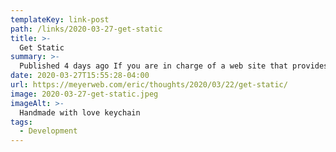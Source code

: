 ```yaml
---
templateKey: link-post
path: /links/2020-03-27-get-static
title: >-
  Get Static
summary: >-
  Published 4 days ago If you are in charge of a web site that provides even slightly important information, or important services, it’s time to get static.  I’m thinking here of sites for places like health departments (and pretty much all government services), hospitals and clinics, utility services, food delivery and ordering, and I’m sure there are more that haven’t occurred to me. 
date: 2020-03-27T15:55:28-04:00
url: https://meyerweb.com/eric/thoughts/2020/03/22/get-static/
image: 2020-03-27-get-static.jpeg
imageAlt: >-
  Handmade with love keychain
tags:
  - Development
---
```

